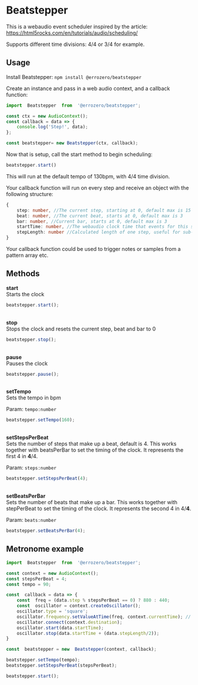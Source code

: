 # Beatstepper
This is a webaudio event scheduler inspired by the article:
https://html5rocks.com/en/tutorials/audio/scheduling/

Supports different time divisions: 4/4 or 3/4 for example.

## Usage
Install Beatstepper:
`npm install @errozero/beatstepper`

Create an instance and pass in a web audio context, and a callback function:

```javascript
import  Beatstepper  from  '@errozero/beatstepper';

const ctx = new AudioContext();
const callback = data => {
	console.log('Step!', data);
};

const beatstepper= new Beatstepper(ctx, callback);
```

Now that is setup, call the start method to begin scheduling:
```javascript
beatstepper.start()
```

This will run at the default tempo of 130bpm, with 4/4 time division.

Your callback function will run on every step and receive an object with the following structure:
```typescript
{
	step: number, //The current step, starting at 0, default max is 15
	beat: number, //The current beat, starts at 0, default max is 3
	bar: number, //Current bar, starts at 0, default max is 3
	startTime: number, //The webaudio clock time that events for this step should start
	stepLength: number //Calculated length of one step, useful for sub-step timing
}
```


Your callback function could be used to trigger notes or samples from a pattern array etc.

## Methods
**start**\
Starts the clock
```javascript
beatstepper.start();
```
\
**stop**\
Stops the clock and resets the current step, beat and bar to 0
```javascript
beatstepper.stop();
```
\
**pause**\
Pauses the clock
```javascript
beatstepper.pause();
```
\
**setTempo**\
Sets the tempo in bpm

Param: `tempo:number`
```javascript
beatstepper.setTempo(160);
```
  \
**setStepsPerBeat**\
Sets the number of steps that make up a beat, default is 4.
This works together with beatsPerBar to set the timing of the clock.
It represents the first 4 in **4**/4.

Param: `steps:number`
```javascript
beatstepper.setStepsPerBeat(4);
```
\
**setBeatsPerBar**\
Sets the number of beats that make up a bar.
This works together with stepPerBeat to set the timing of the clock.
It represents the second 4 in 4/**4**.

Param: `beats:number`
```javascript
beatstepper.setBeatsPerBar(4);
```
## Metronome example
```javascript
import  Beatstepper  from  '@errozero/beatstepper';

const context = new AudioContext();
const stepsPerBeat = 4;
const tempo = 90;

const  callback = data => {
	const  freq = (data.step % stepsPerBeat == 0) ? 880 : 440;
	const  oscillator = context.createOscillator();
	oscillator.type = 'square';
	oscillator.frequency.setValueAtTime(freq, context.currentTime); // value in hertz
	oscillator.connect(context.destination);
	oscillator.start(data.startTime);
	oscillator.stop(data.startTime + (data.stepLength/2));
}

const  beatstepper = new  Beatstepper(context, callback);

beatstepper.setTempo(tempo);
beatstepper.setStepsPerBeat(stepsPerBeat);

beatstepper.start();
```
